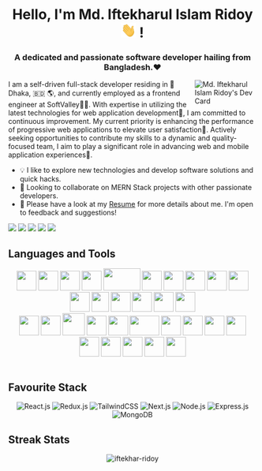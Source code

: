 <h1 align="center"> Hello, I'm Md. Iftekharul Islam Ridoy <img src="https://raw.githubusercontent.com/ABSphreak/ABSphreak/master/gifs/Hi.gif" width="30px" height="30px" > ! </h1>
<h3 align="center">A dedicated and passionate software developer hailing from Bangladesh.❤️</h3>  

<div align="left">

  <a href="https://app.daily.dev/mdiftekharulislamridoy"><img src="https://api.daily.dev/devcards/38da663c68e0422ab8bd4b09945a14d6.png?r=tse" width="25%"  align="right" alt="Md. Iftekharul Islam Ridoy's Dev Card"/></a>

  I am a self-driven full-stack developer residing in 🎯 Dhaka, 🇧🇩 🌎, and currently employed as a frontend engineer at SoftValley👨‍🎓. With expertise in utilizing the latest technologies for web application development🔭, I am committed to continuous improvement. My current priority is enhancing the performance of progressive web applications to elevate user satisfaction🌱. Actively seeking opportunities to contribute my skills to a dynamic and quality-focused team, I aim to play a significant role in advancing web and mobile application experiences🚀.
  <br />

- 💡 I like to explore new technologies and develop software solutions and quick hacks.
- 👯 Looking to collaborate on MERN Stack projects with other passionate developers.
- 📝 Please have a look at my [Resume](https://drive.google.com/file/d/13e_7Fh-Qc-XhN5IYsH_qHIWc9Cnq79C8/view?usp=sharing) for more details about me. I'm open to feedback and suggestions!
  
 </div>
 
[<img src="https://img.shields.io/badge/Portfolio-%23000000.svg?&style=for-the-badge&logo=react&logoColor=61DAFB">](https://iftekharulislam.vercel.app/)
[<img src="https://img.shields.io/badge/Gmail-D14836?style=for-the-badge&logo=gmail&logoColor=white">](mailto:iftekharulislam.ridoy@gmail.com)
[<img src="https://img.shields.io/badge/linkedin-%230077B5.svg?&style=for-the-badge&logo=linkedin&logoColor=white">](https://www.linkedin.com/in/iftekhar-ridoy/)
[<img src="https://img.shields.io/badge/facebook-%231877F2.svg?&style=for-the-badge&logo=facebook&logoColor=white">](https://www.facebook.com/iftekhar.ridoy07)
[<img src="https://img.shields.io/badge/whatsapp-4B7F1.svg?style=for-the-badge&logo=whatsapp&logoColor=white">](https://wa.me/+8801647629311)
<br />

## Languages and Tools

<div align="center">

<img src="https://i.imgur.com/pWp0iDn.png" height="40" width="40"> 
<img src="https://i.imgur.com/Riq5bIb.png" height="40" width="40">
<img src="https://i.imgur.com/Uivesm4.png" height="40" width="40">
<img src="https://i.imgur.com/KUlechH.png" height="40" width="40">

<img src="https://i.imgur.com/lPav31e.png" height="45" width="75">
<img src="https://i.imgur.com/uTwsATT.png" height="40" width="40">
<img src="https://i.imgur.com/0zjDnXw.png" height="40" width="40">
<img src="https://i.imgur.com/VBd4aS3.png" height="40" width="40">
<img src="https://i.imgur.com/JcUsLfc.png" height="40" width="40">
<img src="https://i.imgur.com/wa305S7.png" height="40" width="40">
<img src="https://i.imgur.com/3NP07nj.png" height="40" width="40">
<img src="https://i.imgur.com/mH7zbFv.png" height="40" width="35">
<img src="https://i.imgur.com/9Ulh3vX.png" height="40" width="40">
<img src="https://i.imgur.com/apxFVxR.png" height="40" width="40">
<img src="https://i.imgur.com/t74wIVs.png" height="40" width="40">
<img src="https://i.imgur.com/egRbxBy.png" height="40" width="40">

<br />

<img src="https://i.imgur.com/CfbGSw2.png" height="40" width="40">
<img src="https://i.imgur.com/ydbeeyk.png" height="40" width="40">
<img src="https://i.imgur.com/054LTZq.png" height="45" width="45">
<img src="https://i.imgur.com/mQGR6nx.png" height="40" width="40">
<img src="https://i.imgur.com/x6EieWc.png" height="40" width="40">
<img src="https://i.imgur.com/K5LeVnW.png" height="40" width="60">
<img src="https://i.imgur.com/ehWaPTK.png" height="40" width="40">
<img src="https://i.imgur.com/59p9PDP.png" height="40" width="40">
<img src="https://i.imgur.com/DjzmcTo.png" height="40" width="40">
<img src="https://i.imgur.com/VjulBsn.png" height="40" width="40">
<img src="https://i.imgur.com/bbawh2F.png" height="40" width="40">
<img src="https://i.imgur.com/0BKuO1I.png" height="40" width="40">
<img src="https://i.imgur.com/b65wQ01.png" height="40" width="40">
<img src="https://i.imgur.com/0EZWddS.png" height="40" width="40">
<img src="https://i.imgur.com/yBHwdqa.png" height="40" width="40">
</div>

<br /> 

## Favourite Stack

<div align="center">
<img alt="React.js" src="https://img.shields.io/badge/React-20232A?style=for-the-badge&logo=react&logoColor=61DAFB" />
<img alt="Redux.js" src="https://img.shields.io/badge/Redux-593D88?style=for-the-badge&logo=redux&logoColor=white" />
<img alt="TailwindCSS" src="https://img.shields.io/badge/Tailwind_CSS-38B2AC?style=for-the-badge&logo=tailwind-css&logoColor=white"/>
<img alt="Next.js" src="https://img.shields.io/badge/next.js-000000?style=for-the-badge&logo=nextdotjs&logoColor=white" />
<img alt="Node.js" src="https://img.shields.io/badge/Node.js-43853D?style=for-the-badge&logo=node.js&logoColor=white" />
<img alt="Express.js" src="https://img.shields.io/badge/express.js-%23404d59.svg?style=for-the-badge&logo=express&logoColor=%2361DAFB"/>
<img alt="MongoDB" src="https://img.shields.io/badge/MongoDB-4EA94B?style=for-the-badge&logo=mongodb&logoColor=white" />
</div>
</div>


## <b>Streak Stats</b>

<p align="center"><img src="https://github-readme-streak-stats.herokuapp.com/?user=iftekhar-ridoy&theme=tokyonight_duo" alt="iftekhar-ridoy" /></p>

